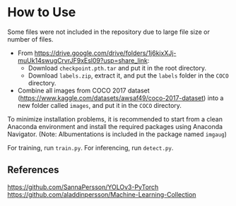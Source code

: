 # How to Use
Some files were not included in the repository due to large file size or number of files.
* From https://drive.google.com/drive/folders/1j6kixXJj-muUk14swugCrvrJF9xEsl09?usp=share_link:
  * Download `checkpoint.pth.tar` and put it in the root directory.
  * Download `labels.zip`, extract it, and put the `labels` folder in the `COCO` directory.
* Combine all images from COCO 2017 dataset (https://www.kaggle.com/datasets/awsaf49/coco-2017-dataset) into a new folder called `images`, and put it in the `COCO` directory.

To minimize installation problems, it is recommended to start from a clean Anaconda environment and install the required packages using Anaconda Navigator. (Note: Albumentations is included in the package named `imgaug`)

For training, run `train.py`.
For inferencing, run `detect.py`.

## References
https://github.com/SannaPersson/YOLOv3-PyTorch
https://github.com/aladdinpersson/Machine-Learning-Collection